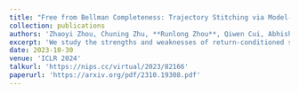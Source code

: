 ```yaml
---
title: "Free from Bellman Completeness: Trajectory Stitching via Model-based Return-conditioned Supervised Learning"
collection: publications
authors: 'Zhaoyi Zhou, Chuning Zhu, **Runlong Zhou**, Qiwen Cui, Abhishek Gupta, Simon S. Du'
excerpt: 'We study the strengths and weaknesses of return-conditioned supervised learning, and propose an empirically improved algorithm.'
date: 2023-10-30
venue: 'ICLR 2024'
talkurl: 'https://nips.cc/virtual/2023/82166'
paperurl: 'https://arxiv.org/pdf/2310.19308.pdf'
---
```

